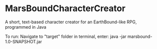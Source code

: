 # MarsBoundCharacterCreator
A short, text-based character creator for an EarthBound-like RPG, programmed in Java

To run:
Navigate to "target" folder in terminal, enter: java -jar marsbound-1.0-SNAPSHOT.jar
